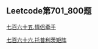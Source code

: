 ## Leetcode第701_800题

[七百六十五.情侣牵手](https://github.com/Songnytu/Leetcode/blob/master/Leetcode/src/main/java/leetcode701_800/leetcode765.java)

[七百六十六.托普利茨矩阵](https://github.com/Songnytu/Leetcode/blob/master/Leetcode/src/main/java/leetcode701_800/leetcode766.java)
